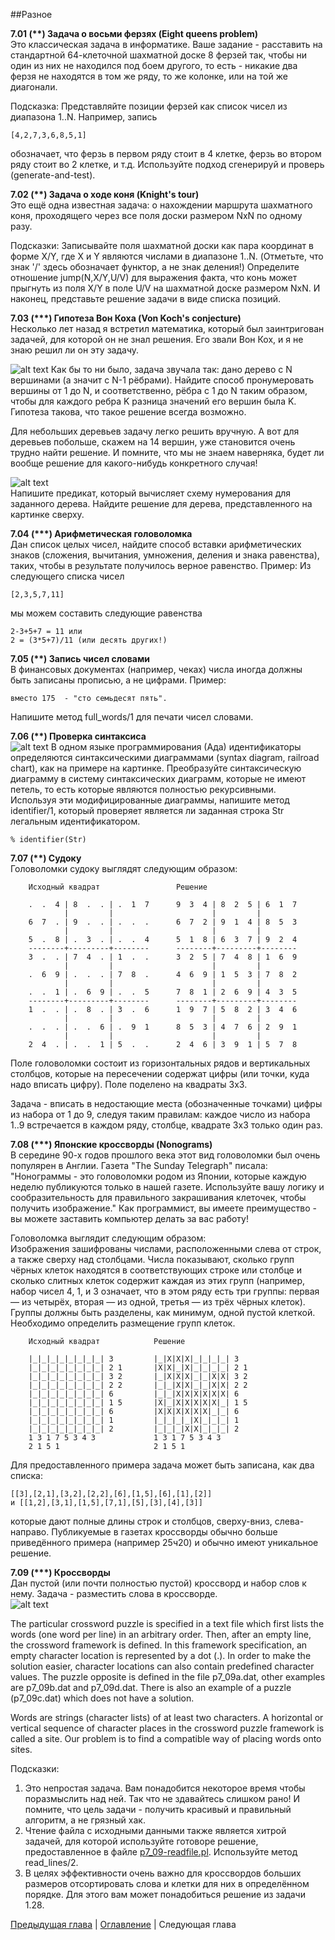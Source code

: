 ##Разное

**7.01 (\*\*) Задача о восьми ферзях (Eight queens problem)**  
Это классическая задача в информатике. 
Ваше задание - расставить на стандартной 64-клеточной шахматной доске 8 ферзей так, чтобы ни один из них не находился под боем другого, 
то есть - никакие два ферзя не находятся в том же ряду, то же колонке, или на той же диагонали.  

Подсказка: Представляйте позиции ферзей как список чисел из диапазона 1..N. 
Например, запись 

    [4,2,7,3,6,8,5,1] 
    
обозначает, что ферзь в первом ряду стоит в 4 клетке, ферзь во втором ряду стоит во 2 клетке, и т.д. 
Используйте подход сгенерируй и проверь (generate-and-test). 

**7.02 (\*\*) Задача о ходе коня (Knight's tour)**  
Это ещё одна известная задача: 
о нахождении маршрута шахматного коня, проходящего через все поля доски размером NxN по одному разу.

Подсказки: 
Записывайте поля шахматной доски как пара координат в форме X/Y, где X и Y являются числами в диапазоне 1..N. 
(Отметьте, что знак '/' здесь обозначает функтор, а не знак деления!) 
Определите отношение jump(N,X/Y,U/V) для выражения факта, что конь может прыгнуть из поля X/Y в поле U/V 
на шахматной доске размером NxN. И наконец, представьте решение задачи в виде списка позиций.

**7.03 (\*\*\*) Гипотеза Вон Коха (Von Koch's conjecture)**  
Несколько лет назад я встретил математика, который был заинтригован задачей, для которой он не знал решения. 
Его звали Вон Кох, и я не знаю решил ли он эту задачу.  

![alt text](https://github.com/schastny/p99/raw/master/img/p92a.gif)
Как бы то ни было, задача звучала так: дано дерево с N вершинами (а значит с N-1 рёбрами).
Найдите способ пронумеровать вершины от 1 до N, и соответственно, рёбра с 1 до N таким образом, чтобы 
для каждого ребра K разница значений его вершин была K. 
Гипотеза такова, что такое решение всегда возможно.

Для небольших деревьев задачу легко решить вручную. 
А вот для деревьев побольше, скажем на 14 вершин, уже становится очень трудно найти решение. 
И помните, что мы не знаем наверняка, будет ли вообще решение для какого-нибудь конкретного случая!

![alt text](https://github.com/schastny/p99/raw/master/img/p92b.gif)  
Напишите предикат, который вычисляет схему нумерования для заданного дерева. 
Найдите решение для дерева, представленного на картинке сверху.

**7.04 (\*\*\*) Арифметическая головоломка**  
Дан список целых чисел, найдите способ вставки арифметических знаков (сложения, вычитания, умножения, деления и знака равенства), 
таких, чтобы в результате получилось верное равенство. 
Пример: Из следующего списка чисел 

    [2,3,5,7,11] 

мы можем составить следующие равенства
    
    2-3+5+7 = 11 или 
    2 = (3*5+7)/11 (или десять других!)

**7.05 (\*\*) Запись чисел словами**  
В финансовых документах (например, чеках) числа иногда должны быть записаны прописью, а не цифрами.
Пример:
 
    вместо 175  - "сто семьдесят пять".
    
Напишите метод full_words/1 для печати чисел словами.

**7.06 (\*\*) Проверка синтаксиса**  
![alt text](https://github.com/schastny/p99/raw/master/img/p96.gif)
В одном языке программирования (Ада) идентификаторы определяются синтаксическими диаграммами (syntax diagram, railroad chart), 
как на примере на картинке. 
Преобразуйте синтаксическую диаграмму в систему синтаксических диаграмм, которые не имеют петель, 
то есть которые являются полностью рекурсивными.  
Используя эти модифицированные диаграммы, напишите метод identifier/1, 
который проверяет является ли заданная строка Str легальным идентификатором.

    % identifier(Str)

**7.07 (\*\*) Судоку**  
Головоломки судоку выглядят следующим образом:

        Исходный квадрат                 Решение

        .  .  4 | 8  .  . | .  1  7	     9  3  4 | 8  2  5 | 6  1  7	     
                |         |                      |         |
        6  7  . | 9  .  . | .  .  .	     6  7  2 | 9  1  4 | 8  5  3
                |         |                      |         |
        5  .  8 | .  3  . | .  .  4      5  1  8 | 6  3  7 | 9  2  4
        --------+---------+--------      --------+---------+--------
        3  .  . | 7  4  . | 1  .  .      3  2  5 | 7  4  8 | 1  6  9
                |         |                      |         |
        .  6  9 | .  .  . | 7  8  .      4  6  9 | 1  5  3 | 7  8  2
                |         |                      |         |
        .  .  1 | .  6  9 | .  .  5      7  8  1 | 2  6  9 | 4  3  5
        --------+---------+--------      --------+---------+--------
        1  .  . | .  8  . | 3  .  6	     1  9  7 | 5  8  2 | 3  4  6
                |         |                      |         |
        .  .  . | .  .  6 | .  9  1	     8  5  3 | 4  7  6 | 2  9  1
                |         |                      |         |
        2  4  . | .  .  1 | 5  .  .      2  4  6 | 3  9  1 | 5  7  8
      
Поле головоломки состоит из горизонтальных рядов и вертикальных столбцов, 
которые на пересечении содержат цифры (или точки, куда надо вписать цифру).
Поле поделено на квадраты 3x3.

Задача - вписать в недостающие места (обозначенные точками) цифры из набора от 1 до 9, следуя таким правилам:
каждое число из набора 1..9 встречается в каждом ряду, столбце, квадрате 3x3 только один раз.

**7.08 (\*\*\*) Японские кроссворды (Nonograms)**  
В середине 90-х годов прошлого века этот вид головоломки был очень популярен в Англии. 
Газета "The Sunday Telegraph" писала: "Нонограммы - это головоломки родом из Японии, которые каждую неделю публикуются только в нашей газете. 
Используйте вашу логику и сообразительность для правильного закрашивания клеточек, чтобы получить изображение." 
Как программист, вы имеете преимущество - вы можете заставить компьютер делать за вас работу!  

Головоломка выглядит следующим образом:  
Изображения зашифрованы числами, расположенными слева от строк, а также сверху над столбцами. 
Числа показывают, сколько групп чёрных клеток находятся в соответствующих строке или столбце 
и сколько слитных клеток содержит каждая из этих групп 
(например, набор чисел 4, 1, и 3 означает, что в этом ряду есть три группы: первая — из четырёх, вторая — из одной, 
третья — из трёх чёрных клеток). 
Группы должны быть разделены, как минимум, одной пустой клеткой. Необходимо определить размещение групп клеток.

        Исходный квадрат            Решение

        |_|_|_|_|_|_|_|_| 3         |_|X|X|X|_|_|_|_| 3           
        |_|_|_|_|_|_|_|_| 2 1       |X|X|_|X|_|_|_|_| 2 1         
        |_|_|_|_|_|_|_|_| 3 2       |_|X|X|X|_|_|X|X| 3 2         
        |_|_|_|_|_|_|_|_| 2 2       |_|_|X|X|_|_|X|X| 2 2         
        |_|_|_|_|_|_|_|_| 6         |_|_|X|X|X|X|X|X| 6           
        |_|_|_|_|_|_|_|_| 1 5       |X|_|X|X|X|X|X|_| 1 5         
        |_|_|_|_|_|_|_|_| 6         |X|X|X|X|X|X|_|_| 6           
        |_|_|_|_|_|_|_|_| 1         |_|_|_|_|X|_|_|_| 1           
        |_|_|_|_|_|_|_|_| 2         |_|_|_|X|X|_|_|_| 2           
        1 3 1 7 5 3 4 3             1 3 1 7 5 3 4 3              
        2 1 5 1                     2 1 5 1                      
       
Для предоставленного примера задача может быть записана, как два списка: 

    [[3],[2,1],[3,2],[2,2],[6],[1,5],[6],[1],[2]] 
    и [[1,2],[3,1],[1,5],[7,1],[5],[3],[4],[3]] 

которые дают полные длины строк и столбцов, сверху-вниз, слева-направо. 
Публикуемые в газетах кроссворды обычно больше приведённого примера (например 25ч20) и обычно имеют уникальное решение.

**7.09 (\*\*\*) Кроссворды**  
Дан пустой (или почти полностью пустой) кроссворд и набор слов к нему. 
Задача - разместить слова в кроссворде.  
![alt text](https://github.com/schastny/p99/raw/master/img/p99.gif)

The particular crossword puzzle is specified in a text file which first lists the words (one word per line) in an arbitrary order. 
Then, after an empty line, the crossword framework is defined. 
In this framework specification, an empty character location is represented by a dot (.). 
In order to make the solution easier, character locations can also contain predefined character values. 
The puzzle opposite is defined in the file p7_09a.dat, other examples are p7_09b.dat and p7_09d.dat. 
There is also an example of a puzzle (p7_09c.dat) which does not have a solution.

Words are strings (character lists) of at least two characters. 
A horizontal or vertical sequence of character places in the crossword puzzle framework is called a site. 
Our problem is to find a compatible way of placing words onto sites.

Подсказки:  
1) Это непростая задача. Вам понадобится некоторое время чтобы поразмыслить над ней. 
Так что не здавайтесь слишком рано! И помните, что цель задачи - получить красивый и правильный алгоритм, а не грязный хак.  
2) Чтение файла с исходными данными также является хитрой задачей, для которой используйте готоворе решение, предоставленное в файле 
[p7_09-readfile.pl](https://github.com/schastny/p99/raw/master/files/p7_09-readfile.pl). Используйте метод read_lines/2.  
3) В целях эффективности очень важно для кроссвордов больших размеров отсортировать слова и клетки для них в определённом порядке. 
Для этого вам может понадобиться решение из задачи 1.28.  

[Предыдущая глава](graphs.md) | [Оглавление](README.md) | Следующая глава
